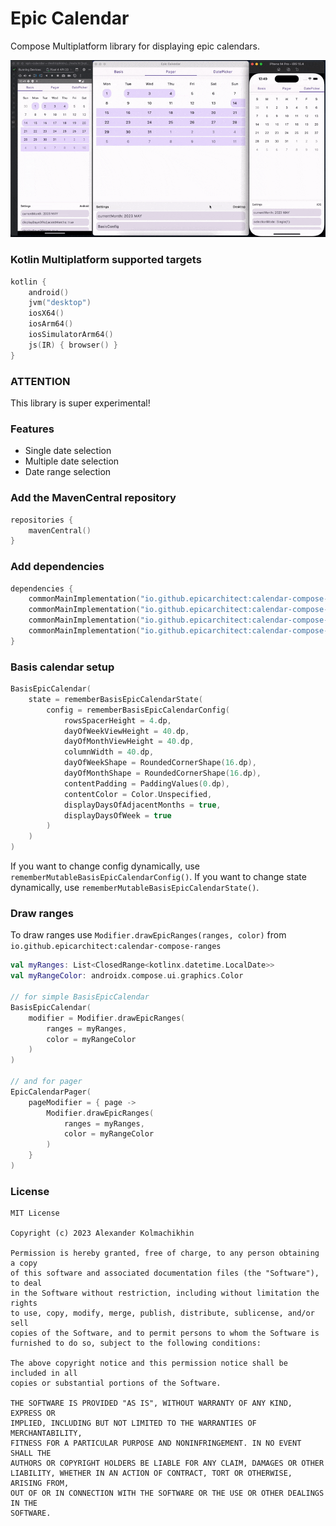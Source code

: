 # Epic Calendar

Compose Multiplatform library for displaying epic calendars.

![epic-calendar](demo.gif)

### Kotlin Multiplatform supported targets

```Kotlin
kotlin {
    android()
    jvm("desktop")
    iosX64()
    iosArm64()
    iosSimulatorArm64()
    js(IR) { browser() }
}
```

### ATTENTION

This library is super experimental!

### Features

- Single date selection
- Multiple date selection
- Date range selection

### Add the MavenCentral repository

```Kotlin
repositories {
    mavenCentral()
}
```

### Add dependencies

```Kotlin
dependencies {
    commonMainImplementation("io.github.epicarchitect:calendar-compose-basis:1.0.4")
    commonMainImplementation("io.github.epicarchitect:calendar-compose-ranges:1.0.4") // includes basis
    commonMainImplementation("io.github.epicarchitect:calendar-compose-pager:1.0.4") // includes basis
    commonMainImplementation("io.github.epicarchitect:calendar-compose-datepicker:1.0.4") // includes pager + ranges
}
```

### Basis calendar setup

```kotlin
BasisEpicCalendar(
    state = rememberBasisEpicCalendarState(
        config = rememberBasisEpicCalendarConfig(
            rowsSpacerHeight = 4.dp,
            dayOfWeekViewHeight = 40.dp,
            dayOfMonthViewHeight = 40.dp,
            columnWidth = 40.dp,
            dayOfWeekShape = RoundedCornerShape(16.dp),
            dayOfMonthShape = RoundedCornerShape(16.dp),
            contentPadding = PaddingValues(0.dp),
            contentColor = Color.Unspecified,
            displayDaysOfAdjacentMonths = true,
            displayDaysOfWeek = true
        )
    )
)
```

If you want to change config dynamically, use `rememberMutableBasisEpicCalendarConfig()`.
If you want to change state dynamically, use `rememberMutableBasisEpicCalendarState()`.

### Draw ranges

To draw ranges use `Modifier.drawEpicRanges(ranges, color)`
from `io.github.epicarchitect:calendar-compose-ranges`

```Kotlin
val myRanges: List<ClosedRange<kotlinx.datetime.LocalDate>>
val myRangeColor: androidx.compose.ui.graphics.Color

// for simple BasisEpicCalendar
BasisEpicCalendar(
    modifier = Modifier.drawEpicRanges(
        ranges = myRanges,
        color = myRangeColor
    )
)

// and for pager
EpicCalendarPager(
    pageModifier = { page ->
        Modifier.drawEpicRanges(
            ranges = myRanges,
            color = myRangeColor
        )
    }
)
```

### License

```
MIT License

Copyright (c) 2023 Alexander Kolmachikhin

Permission is hereby granted, free of charge, to any person obtaining a copy
of this software and associated documentation files (the "Software"), to deal
in the Software without restriction, including without limitation the rights
to use, copy, modify, merge, publish, distribute, sublicense, and/or sell
copies of the Software, and to permit persons to whom the Software is
furnished to do so, subject to the following conditions:

The above copyright notice and this permission notice shall be included in all
copies or substantial portions of the Software.

THE SOFTWARE IS PROVIDED "AS IS", WITHOUT WARRANTY OF ANY KIND, EXPRESS OR
IMPLIED, INCLUDING BUT NOT LIMITED TO THE WARRANTIES OF MERCHANTABILITY,
FITNESS FOR A PARTICULAR PURPOSE AND NONINFRINGEMENT. IN NO EVENT SHALL THE
AUTHORS OR COPYRIGHT HOLDERS BE LIABLE FOR ANY CLAIM, DAMAGES OR OTHER
LIABILITY, WHETHER IN AN ACTION OF CONTRACT, TORT OR OTHERWISE, ARISING FROM,
OUT OF OR IN CONNECTION WITH THE SOFTWARE OR THE USE OR OTHER DEALINGS IN THE
SOFTWARE.
```
